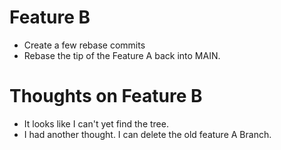 # Feature B

- Create a few rebase commits
- Rebase the tip of the Feature A back into MAIN.

# Thoughts on Feature B

- It looks like I can't yet find the tree.
- I had another thought. I can delete the old feature A Branch.
